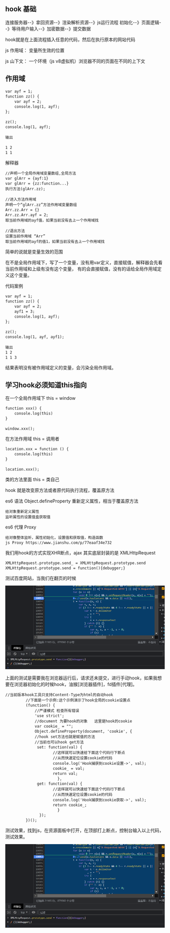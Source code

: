 ## hook 基础

连接服务器--》拿回资源--》渲染解析资源--》js运行流程 初始化--》页面逻辑--》等待用户输入--》加密数据--》提交数据

hook就是在上面流程插入任意的代码，然后在执行原本的网站代码

js 作用域： 变量所生效的位置

js 山下文： 一个环境（js v8虚拟机）浏览器不同的页面在不同的上下文

## 作用域

    var ayf = 1;
    function zz() {
        var ayf = 2;
        console.log(1, ayf);
    };
    
    zz();
    console.log(1, ayf);
    
    输出
    
    1 2
    1 1
    
解释器

    //声明一个全局作用域变量数组,全局方法
    var glArr = {ayf:1} 
    var glArr = {zz:function...}
    执行方法(glArr.zz);
    
    //进入方法作用域
    声明一个“glArr.zz”方法作用域变量数组
    Arr.zz.Arr = {}
    Arr.zz.Arr.ayf = 2;
    取当前作用域的ayf值，如果当前没有去上一个作用域找
    
    //退出方法
    设置当前作用域 “Arr”
    取当前作用域的ayf的值1，如果当前没有去上一个作用域找
    
简单的说就是变量生效的范围

在不是全局作用域下，写了一个变量，没有用var定义，直接赋值，解释器会先看当前作用域和上级有没有这个变量，
有的会直接赋值，没有的话给全局作用域定义这个变量。

代码案例

    var ayf = 1;
    function zz() {
        var ayf = 2;
        ayf1 = 3;
        console.log(1, ayf);
    };
    
    zz();
    console.log(1, ayf, ayf1);
    
    输出
    1 2
    1 1 3
    
结果表明没有被作用域定义的变量，会污染全局作用域。
    
## 学习hook必须知道this指向

在一个全局作用域下 this = window

    function xxx() {
        console.log(this)
    }
    
    window.xxx();


在方法作用域 this = 调用者

    location.xxx = function () {
        console.log(this)
    }
    
    location.xxx();

类的方法里面 this = 类自己

hook 就是改变原方法或者原代码执行流程，覆盖原方法

es6 语法 Object.defineProperty 重新定义属性，相当于覆盖原方法

    给对象重新定义属性
    监听属性的设置值盒获取值
    
es6 代理 Proxy
    
    给对像整体监听，属性初始化，设置值和获取值，构造函数
    js Proxy https://www.jianshu.com/p/77eaaf34e732
    
我们用hook的方式实现XHR断点，ajax 其实底层封装的是 XMLHttpRequest

    XMLHttpRequest.prototype.send_ = XMLHttpRequest.prototype.send
    XMLHttpRequest.prototype.send = function(){debugger;}
    
测试百度网站，当我们在翻页的时候

![debugger](../img/56.png)

上面的测试是需要我在浏览器运行后，请求还未提交，进行手动hook，如果我想要在浏览器初始化的时候hook，油猴[浏览器插件]，fd插件[代理]。

    //当前版本hook工具只支持Content-Type为html的自动hook
             //下面是一个示例:这个示例演示了hook全局的cookie设置点
             (function() {
                 //严谨模式 检查所有错误
                 'use strict';
                 //document 为要hook的对象   这里是hook的cookie
                 var cookie_ = "";
                 Object.defineProperty(document, 'cookie', {
                 //hook set方法也就是赋值的方法 
                 //当前也可以hook get方法
                  set: function(val) {
                         //这样就可以快速给下面这个代码行下断点
                         //从而快速定位设置cookie的代码
                         console.log('Hook捕获到cookie设置->', val);
                         cookie_ = val;
                         return val;
                           },
                  get: function(val) {
                         //这样就可以快速给下面这个代码行下断点
                         //从而快速定位设置cookie的代码
                         console.log('Hook捕获到cookie获取->', val);
                         return cookie_;
                           }
                   });
             })();

测试效果，找到js，在资源面板中打开，在顶部打上断点，控制台输入以上代码，测试效果。

![debugger](../img/56.png)
